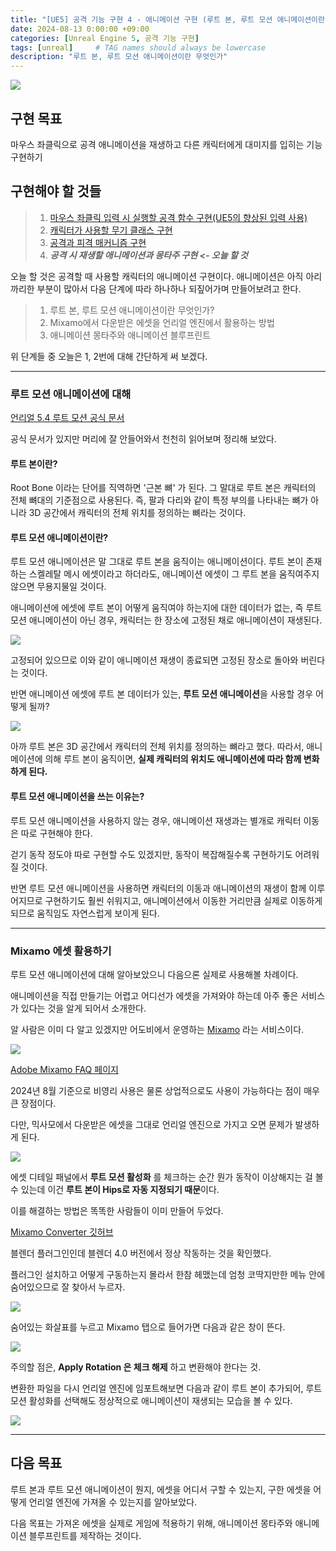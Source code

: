 ```yaml
---
title: "[UE5] 공격 기능 구현 4 - 애니메이션 구현 (루트 본, 루트 모션 애니메이션이란?)"
date: 2024-08-13 0:00:00 +09:00
categories: [Unreal Engine 5, 공격 기능 구현]
tags: [unreal]     # TAG names should always be lowercase
description: "루트 본, 루트 모션 애니메이션이란 무엇인가"
---
```


![](/assets/img/posts/UE5.png)

## 구현 목표
마우스 좌클릭으로 공격 애니메이션을 재생하고 다른 캐릭터에게 대미지를 입히는 기능 구현하기

## 구현해야 할 것들
>1. [마우스 좌클릭 입력 시 실행할 공격 함수 구현(UE5의 향상된 입력 사용)](https://w9865t.github.io/posts/UE5-Attack-Enhanced-Input/)
>2. [캐릭터가 사용할 무기 클래스 구현](https://w9865t.github.io/posts/UE5-Attack-Weapon-Class/)
>3. [공격과 피격 매커니즘 구현](https://w9865t.github.io/posts/UE5-Attack-Mechanism/)
>4. **_공격 시 재생할 애니메이션과 몽타주 구현 <- 오늘 할 것_**

오늘 할 것은 공격할 때 사용할 캐릭터의 애니메이션 구현이다. 애니메이션은 아직 아리까리한 부분이 많아서 다음 단계에 따라 하나하나 되짚어가며 만들어보려고 한다.

>1. 루트 본, 루트 모션 애니메이션이란 무엇인가?
>2. Mixamo에서 다운받은 에셋을 언리얼 엔진에서 활용하는 방법
>3. 애니메이션 몽타주와 애니메이션 블루프린트

위 단계들 중 오늘은 1, 2번에 대해 간단하게 써 보겠다.

***
### 루트 모션 애니메이션에 대해
[언리얼 5.4 루트 모션 공식 문서](https://dev.epicgames.com/documentation/ko-kr/unreal-engine/root-motion-in-unreal-engine)

공식 문서가 있지만 머리에 잘 안들어와서 천천히 읽어보며 정리해 보았다.

#### 루트 본이란?
Root Bone 이라는 단어를 직역하면 '근본 뼈' 가 된다. 그 말대로 루트 본은 캐릭터의 전체 뼈대의 기준점으로 사용된다. 즉, 팔과 다리와 같이 특정 부의를 나타내는 뼈가 아니라 3D 공간에서 캐릭터의 전체 위치를 정의하는 뼈라는 것이다.

#### 루트 모션 애니메이션이란?
루트 모션 애니메이션은 말 그대로 루트 본을 움직이는 애니메이션이다. 루트 본이 존재하는 스켈레탈 메시 에셋이라고 하더라도, 애니메이션 에셋이 그 루트 본을 움직여주지 않으면 무용지물일 것이다.

애니메이션에 에셋에 루트 본이 어떻게 움직여야 하는지에 대한 데이터가 없는, 즉 루트 모션 애니메이션이 아닌 경우, 캐릭터는 한 장소에 고정된 채로 애니메이션이 재생된다.

![](/assets/img/posts/UE5-Attack-Root-Motion-Animation/non-RMA.gif)

고정되어 있으므로 이와 같이 애니메이션 재생이 종료되면 고정된 장소로 돌아와 버린다는 것이다.

반면 애니메이션 에셋에 루트 본 데이터가 있는, **루트 모션 애니메이션**을 사용할 경우 어떻게 될까?

![](/assets/img/posts/UE5-Attack-Root-Motion-Animation/RMA.gif)

아까 루트 본은 3D 공간에서 캐릭터의 전체 위치를 정의하는 뼈라고 했다. 따라서, 애니메이션에 의해 루트 본이 움직이면, **실제 캐릭터의 위치도 애니메이션에 따라 함께 변화하게 된다.**



#### 루트 모션 애니메이션을 쓰는 이유는?
루트 모션 애니메이션을 사용하지 않는 경우, 애니메이션 재생과는 별개로 캐릭터 이동은 따로 구현해야 한다.

걷기 동작 정도야 따로 구현할 수도 있겠지만, 동작이 복잡해질수록 구현하기도 어려워질 것이다.

반면 루트 모션 애니메이션을 사용하면 캐릭터의 이동과 애니메이션의 재생이 함께 이루어지므로 구현하기도 훨씬 쉬워지고, 애니메이션에서 이동한 거리만큼 실제로 이동하게 되므로 움직임도 자연스럽게 보이게 된다.

***
### Mixamo 에셋 활용하기
루트 모션 애니메이션에 대해 알아보았으니 다음으론 실제로 사용해볼 차례이다.

애니메이션을 직접 만들기는 어렵고 어디선가 에셋을 가져와야 하는데 아주 좋은 서비스가 있다는 것을 알게 되어서 소개한다.

알 사람은 이미 다 알고 있겠지만 어도비에서 운영하는 [Mixamo](https://www.mixamo.com/) 라는 서비스이다.

![](/assets/img/posts/UE5-Attack-Root-Motion-Animation/about_mixamo.png)

[Adobe Mixamo FAQ 페이지](https://helpx.adobe.com/kr/creative-cloud/faq/mixamo-faq.html)

2024년 8월 기준으로 비영리 사용은 물론 상업적으로도 사용이 가능하다는 점이 매우 큰 장점이다.

다만, 믹사모에서 다운받은 에셋을 그대로 언리얼 엔진으로 가지고 오면 문제가 발생하게 된다.

![](/assets/img/posts/UE5-Attack-Root-Motion-Animation/mixamo_error.gif)

에셋 디테일 패널에서 **루트 모션 활성화** 를 체크하는 순간 뭔가 동작이 이상해지는 걸 볼 수 있는데 이건 **루트 본이 Hips로 자동 지정되기 때문**이다.

이를 해결하는 방법은 똑똑한 사람들이 이미 만들어 두었다.

[Mixamo Converter 깃허브](https://github.com/brkeejp/mixamo_converter)

블렌더 플러그인인데 블렌더 4.0 버전에서 정상 작동하는 것을 확인했다.

플러그인 설치하고 어떻게 구동하는지 몰라서 한참 헤맸는데 엄청 코딱지만한 메뉴 안에 숨어있으므로 잘 찾아서 누르자.

![](/assets/img/posts/UE5-Attack-Root-Motion-Animation/blender_plugin.png)

숨어있는 화살표를 누르고 Mixamo 탭으로 들어가면 다음과 같은 창이 뜬다.

![](/assets/img/posts/UE5-Attack-Root-Motion-Animation/blender_plugin_2.png)

주의할 점은, **Apply Rotation 은 체크 해제** 하고 변환해야 한다는 것.

변환한 파일을 다시 언리얼 엔진에 임포트해보면 다음과 같이 루트 본이 추가되어, 루트 모션 활성화를 선택해도 정상적으로 애니메이션이 재생되는 모습을 볼 수 있다.

![](/assets/img/posts/UE5-Attack-Root-Motion-Animation/error_resolved.gif)

***

## 다음 목표
루트 본과 루트 모션 애니메이션이 뭔지, 에셋을 어디서 구할 수 있는지, 구한 에셋을 어떻게 언리얼 엔진에 가져올 수 있는지를 알아보았다.

다음 목표는 가져온 에셋을 실제로 게임에 적용하기 위해, 애니메이션 몽타주와 애니메이션 블루프린트를 제작하는 것이다.
